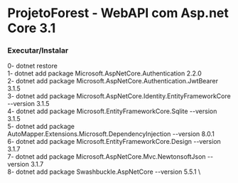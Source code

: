 # ProjetoForest - WebAPI com Asp.net Core 3.1

### Executar/Instalar
0- dotnet restore \
1- dotnet add package Microsoft.AspNetCore.Authentication 2.2.0\
2- dotnet add package Microsoft.AspNetCore.Authentication.JwtBearer 3.1.5\
3- dotnet add package Microsoft.AspNetCore.Identity.EntityFrameworkCore --version 3.1.5 \
4- dotnet add package Microsoft.EntityFrameworkCore.Sqlite --version 3.1.5 \
5- dotnet add package AutoMapper.Extensions.Microsoft.DependencyInjection --version 8.0.1 \
6- dotnet add package Microsoft.EntityFrameworkCore.Design --version 3.1.7 \
7- dotnet add package Microsoft.AspNetCore.Mvc.NewtonsoftJson --version 3.1.7 \
8- dotnet add package Swashbuckle.AspNetCore --version 5.5.1 \
